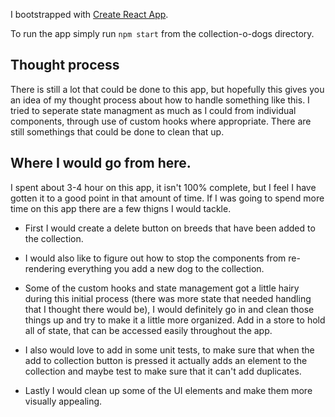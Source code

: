 I bootstrapped with [Create React App](https://github.com/facebook/create-react-app).

To run the app simply run `npm start` from the collection-o-dogs directory.

## Thought process

There is still a lot that could be done to this app, but hopefully this gives you an idea of my thought process about how to handle something like this. I tried to seperate state managment as much as I could from individual components, through use of custom hooks where appropriate. There are still somethings that could be done to clean that up.

## Where I would go from here.

I spent about 3-4 hour on this app, it isn't 100% complete, but I feel I have gotten it to a good point in that amount of time. If I was going to spend more time on this app there are a few thigns I would tackle.

- First I would create a delete button on breeds that have been added to the collection.

- I would also like to figure out how to stop the components from re-rendering everything you add a new dog to the collection.

- Some of the custom hooks and state management got a little hairy during this initial process (there was more state that needed handling that I thought there would be), I would definitely go in and clean those things up and try to make it a little more organized. Add in a store to hold all of state, that can be accessed easily throughout the app.

- I also would love to add in some unit tests, to make sure that when the add to collection button is pressed it actually adds an element to the collection and maybe test to make sure that it can't add duplicates.

- Lastly I would clean up some of the UI elements and make them more visually appealing.
